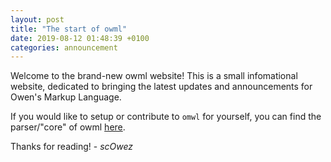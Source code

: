 ```yaml
---
layout: post
title: "The start of owml"
date: 2019-08-12 01:48:39 +0100
categories: announcement
---
```

Welcome to the brand-new owml website! This is a small infomational website, dedicated to bringing the latest updates and announcements for Owen's Markup Language.

If you would like to setup or contribute to `omwl` for yourself, you can find the parser/"core" of owml [here](https://gitlab.com/owml/owml-parser).

Thanks for reading! - *scOwez*

